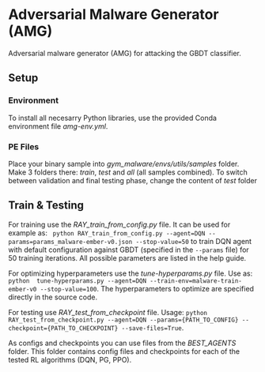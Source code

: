 # Adversarial Malware Generator (AMG)
Adversarial malware generator (AMG) for attacking the GBDT classifier.
## Setup
### Environment
To install all necesarry Python libraries, use the provided Conda environment file *amg-env.yml*.
### PE Files
Place your binary sample into *gym_malware/envs/utils/samples* folder. Make 3 folders there: *train*, *test* and *all* (all samples combined). To switch between validation and final testing phase, change the content of *test* folder

## Train & Testing
For training use the *RAY_train_from_config.py* file. It can be used for example as: ` python RAY_train_from_config.py --agent=DQN --params=params_malware-ember-v0.json --stop-value=50` to train DQN agent with default configuration against GBDT (specified in the `--params` file) for 50 training iterations. All possible parameters are listed in the help guide.

For optimizing hyperparameters use the *tune-hyperparams.py* file. Use as: `python  tune-hyperparams.py --agent=DQN --train-env=malware-train-ember-v0 --stop-value=100`. The hyperparameters to optimize are specified directly in the source code.

For testing use *RAY_test_from_checkpoint* file. Usage: `python RAY_test_from_checkpoint.py --agent=DQN --params={PATH_TO_CONFIG} --checkpoint={PATH_TO_CHECKPOINT} --save-files=True`. 

As configs and checkpoints you can use files from the *BEST_AGENTS* folder. This folder contains config files and checkpoints for each of the tested RL algorithms (DQN, PG, PPO).

